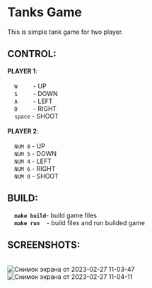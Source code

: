 # Tanks Game
This is simple tank game for two player.

## CONTROL:
  **PLAYER 1**:\
  \
    &nbsp;&nbsp;&nbsp;&nbsp;`W`&nbsp;&nbsp;&nbsp;&nbsp;&nbsp;&nbsp;&nbsp;&nbsp;&nbsp;- UP\
    &nbsp;&nbsp;&nbsp;&nbsp;`S`&nbsp;&nbsp;&nbsp;&nbsp;&nbsp;&nbsp;&nbsp;&nbsp;&nbsp;- DOWN\
    &nbsp;&nbsp;&nbsp;&nbsp;`A`&nbsp;&nbsp;&nbsp;&nbsp;&nbsp;&nbsp;&nbsp;&nbsp;&nbsp;- LEFT\
    &nbsp;&nbsp;&nbsp;&nbsp;`D`&nbsp;&nbsp;&nbsp;&nbsp;&nbsp;&nbsp;&nbsp;&nbsp;&nbsp;- RIGHT\
    &nbsp;&nbsp;&nbsp;&nbsp;`space` - SHOOT\
    \
  **PLAYER 2**:\
  \
    &nbsp;&nbsp;&nbsp;&nbsp;`NUM 8` - UP\
    &nbsp;&nbsp;&nbsp;&nbsp;`NUM 5` - DOWN\
    &nbsp;&nbsp;&nbsp;&nbsp;`NUM 4` - LEFT\
    &nbsp;&nbsp;&nbsp;&nbsp;`NUM 6` - RIGHT\
    &nbsp;&nbsp;&nbsp;&nbsp;`NUM 0` - SHOOT

## BUILD:
 &nbsp;&nbsp;&nbsp;&nbsp;**`make build`**- build game files\
 &nbsp;&nbsp;&nbsp;&nbsp;**`make run`**&nbsp;&nbsp;&nbsp;&nbsp;- build files and run builded game

## SCREENSHOTS:
\
![Снимок экрана от 2023-02-27 11-03-47](https://user-images.githubusercontent.com/44364093/221496670-db587bde-a85c-4563-88f5-d07977e53091.png)\
![Снимок экрана от 2023-02-27 11-04-11](https://user-images.githubusercontent.com/44364093/221496682-898b2b22-73b4-47a4-ab11-bd30935b69bb.png)
